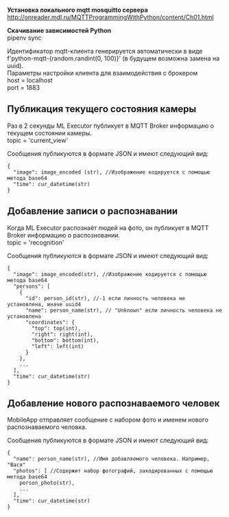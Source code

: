 **Установка локального mqtt mosquitto сервера**
http://onreader.mdl.ru/MQTTProgrammingWithPython/content/Ch01.html

**Скачивание зависимостей Python** <br>
pipenv sync

Идентификатор mqtt-клиента генерируется автоматически в виде f'python-mqtt-{random.randint(0, 100)}' (в будущем возможна замена на uuid). </br>
Параметры настройки клиента для взаимодействия с брокером </br>
host = localhost </br>
port = 1883 </br>

## Публикация текущего состояния камеры

Раз в 2 секунды ML Executor публикует в MQTT Broker информацию о текущем состоянии камеры. </br>
topic = 'current_view' </br>

Сообщения публикуются в формате JSON и имеют следующий вид:
```
{
  "image": image_encoded (str), //Изображение кодируется с помощью метода base64
  "time": cur_datetime(str)
}
```

## Добавление записи о распознавании

Когда ML Executor распознаёт людей на фото, он публикует в MQTT Broker информацию о распозновании. </br>
topic = 'recognition' </br>

Сообщения публикуются в формате JSON и имеют следующий вид:
```
{
  "image": image_encoded(str), //Изображение кодируется с помощью метода base64
  "persons": [
    {
      "id": person_id(str), //-1 если личность человека не установлена, иначе uuid4
      "name": person_name(str), // "Unknown" если личность человека не установлена
      "coordinates": {
        "top": top(int), 
        "right": right(int), 
        "bottom": bottom(int), 
        "left": left(int)
      }
    },
    ...
  ],
  "time": cur_datetime(str)
}
```

## Добавление нового распознаваемого человек

MobileApp отправляет сообщение с набором фото и именем нового распознаваемого человка. </br>

Сообщения публикуются в формате JSON и имеют следующий вид:
```
{
  "name": person_name(str), //Имя добавляемого человека. Например, "Вася"
  "photos": [ //Содержит набор фотографий, закодированных с помощью метода base64
    person_photo(str), 
    ...
  ],
  "time": cur_datetime(str)
}
```
